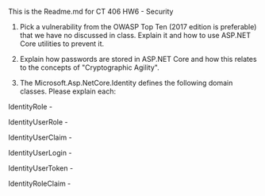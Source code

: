 This is the Readme.md for CT 406 HW6 - Security

1. Pick a vulnerability from the OWASP Top Ten (2017 edition is preferable) that we have no discussed in class. Explain it and how to use ASP.NET Core utilities to prevent it.

2. Explain how passwords are stored in ASP.NET Core and how this relates to the concepts of "Cryptographic Agility".

3. The Microsoft.Asp.NetCore.Identity defines the following domain classes. Please explain each:

IdentityRole - 

IdentityUserRole - 

IdentityUserClaim -

IdentityUserLogin - 

IdentityUserToken - 

IdentityRoleClaim - 
